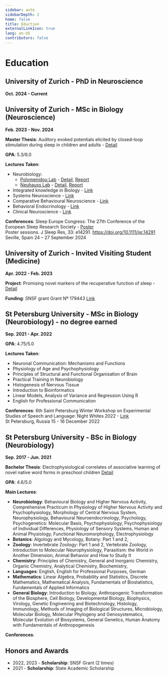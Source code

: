 ```yaml
---
sidebar: auto
sidebarDepth: 2
home: false
title: Eduction
externalLinkIcon: true
lang: en-US
contributors: false
---
```


# Education

## University of Zurich - PhD in Neuroscience
**Oct. 2024 - Current**

## University of Zurich - MSc in Biology (Neuroscience)
**Feb. 2023 - Nov. 2024**

**Master Thesis**:  Auditory evoked potentials elicited by closed-loop stimulation during sleep in children and adults - [Detail](https://linan1109.github.io/projects/#explainability-method-for-recommender-systems) 

**GPA**: 5.3/6.0

**Lectures Taken**:
 - Neurobiology:
   - [Polymenidou Lab](https://www.polymenidoulab.com/) - [Detail](https://www.ifi.uzh.ch/en/aiml/teaching/Lecture-Deep-Learning.html), [Report](docs/.vuepress/public/projects/BIO328_report_Nr6.pdf)
   - [Neuhauss Lab](https://www.mls.uzh.ch/en/research/neuhauss/research.html) - [Detail](https://www.ifi.uzh.ch/en/aiml/teaching/Lecture-Deep-Learning.html), [Report]()
 - Integrated knowledge in Biology - [Link](https://studentservices.uzh.ch/uzh/anonym/vvz/index.html?sap-language=EN&sap-ui-language=EN#/details/2024/003/SM/50315967/50000008/Faculty%2520of%2520Science/51030723/Master%2520of%2520Science%2520Faculty%2520of%2520Science%2520(90)%2520(2021)/51037175/Biology)
 - Systems Neuroscience - [Link](https://tilde.ini.uzh.ch/~kiper/system_neurosci.html)
 - Comparative Behavioural Neuroscience - [Link](https://studentservices.uzh.ch/uzh/anonym/vvz/index.html?sap-language=EN&sap-ui-language=EN#/details/2023/004/SM/50931667/50000008/Faculty%2520of%2520Science/51030723/Master%2520of%2520Science%2520Faculty%2520of%2520Science%2520(90)%2520(2021)/51037175/Biology)
 - Behavioral Endocrinology - [Link](https://studentservices.uzh.ch/uzh/anonym/vvz/index.html?sap-language=EN&sap-ui-language=EN#/details/2022/004/SM/50773190/50000008/Faculty%2520of%2520Science/51030723/Master%2520of%2520Science%2520Faculty%2520of%2520Science%2520(90)%2520(2021)/51037175/Biology)
 - Clinical Neuroscience - [Link](https://studentservices.uzh.ch/uzh/anonym/vvz/index.html?sap-language=EN&sap-ui-language=EN#/details/2024/004/SM/51212261/50000008/Faculty%2520of%2520Science/51030723/Master%2520of%2520Science%2520Faculty%2520of%2520Science%2520(90)%2520(2021)/51037175/Biology)

**Conferences**:
Sleep Europe Congress: The 27th Conference of the European Sleep Research Society - [Poster](docs/.vuepress/public/projects/Poster_StimKids_ESRS_2024.pdf)        
Poster sessions. J Sleep Res, 33: e14291. https://doi.org/10.1111/jsr.14291
Seville, Spain 24 – 27 September 2024

## University of Zurich - Invited Visiting Student (Medicine)
 **Apr. 2022 - Feb. 2023**

**Project**:  Promising novel markers of the recuperative function of sleep - [Detail](https://linan1109.github.io/projects/#interpretable-machine-learning-algorithm-for-drunk-driving-detection)

**Funding**: SNSF grant Grant Nº 179443 [Link](https://data.snf.ch/grants/grant/179443) 

## St Petersburg University - MSc in Biology (Neurobiology) - no degree earned
 **Sep. 2021 - Apr. 2022**
 
**GPA**: 4.75/5.0

**Lectures Taken**:
 - Neuronal Communication: Mechanisms and Functions
 - Physiology of Age and Psychophysiology
 - Principles of Structural and Functional Organisation of Brain
 - Practical Training in Neurobiology
 - Histogenesis of Nervous Tissue
 - Introduction to Bioinformatics
 - Linear Models, Analysis of Variance and Regression Using R
 - English for Professional Communication

**Conferences**:
6th Saint Petersburg Winter Workshop on Experimental Studies of Speech and Language: Night Whites 2022 - [Link](https://publications.hse.ru/en/chapters/971099018)        
St Petersburg, Russia 15 - 16 December 2022

## St Petersburg University - BSc in Biology (Neurobiology)
 **Sep. 2017 - Jun. 2021**

**Bachelor Thesis**: Electrophysiological correlates of associative learning of novel native word forms in preschool children [Detail]()

**GPA**: 4.6/5.0

**Main Lectures**:
 - **Neurobiology**: Behavioural Biology and Higher Nervous Activity, Comprehensive Practicum in Physiology of Higher Nervous Activity and
Psychophysiology, Morphology of Central Nervous System, Neurophysiology, Behavioural Neuroendocrinology, Psychology, Psychogenetics: Molecular Basis, Psychophysiology, Psychophysiology of Individual Differences, Physiology of Sensory Systems, Human and Animal Physiology, Functional Neuromorphology, Electrophysiology
 - **Botanics**: Algology and Mycology, Botany: Part 1 and 2, 
 - **Zoology**: Invertebrate Zoology: Part 1 and 2,  Vertebrate Zoology, Introduction to Molecular Neurophysiology, Parasitism: the World in Another Dimension, Animal Behavior and How to Study It
 - **Chemistry**: Principles of Chemistry, General and Inorganic Chemistry, Organic Chemistry, Analytical Chemistry, Biochemistry,  
 - **Languages**: English, English for Professional Purposes, German
 - **Mathematics**: Linear Algebra, Probability and Statistics, Discrete Mathematics, Mathematical Analysis, Fundamentals of Biostatistics, Fundamentals of Applied Informatics
 - **General Biology**: Introduction to Biology, Anthropogenic Transformation of the Biosphere, Cell Biology, Developmental Biology, Biophysics, Virology, Genetic Engineering and Biotechnology, Histology, Immunology, Methods of Imaging of Biological Structures, Microbiology, Molecular Biology, Molecular Phylogeny and Genosystematics, Molecular Evolution of Biosystems, General Genetics, Human Anatomy with Fundamentals of Anthropogenesis

**Conferences**:


 ## Honors and Awards
 - 2022, 2023 - **Scholarship**: SNSF Grant (2 times)
 - 2021 - **Scholarship**: State Academic Scholarship
